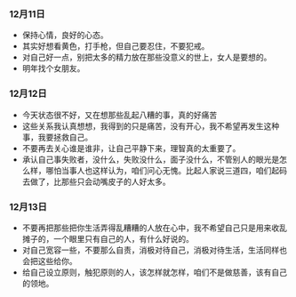 ### 12月11日
  - 保持心情，良好的心态。
  - 其实好想看黄色，打手枪，但自己要忍住，不要犯戒。
  - 对自己好一点，别把太多的精力放在那些没意义的世上，女人是要想的。
  - 明年找个女朋友。
### 12月12日
  - 今天状态很不好，又在想那些乱起八糟的事，真的好痛苦
  - 这些关系我认真想想，我得到的只是痛苦，没有开心，我不希望再发生这种事，我要拯救自己。
  - 不要再去关心谁是谁非，让自己平静下来，理智真的太重要了。  
  - 承认自己事失败者，没什么，失败没什么，面子没什么，不管别人的眼光是怎么样，哪怕当事人也这样认为，咱们问心无愧。比起人家说三道四，咱们起码去做了，比那些只会动嘴皮子的人好太多。
### 12月13日
  - 不要再把那些把你生活弄得乱糟糟的人放在心中，我不希望自己只是用来收乱摊子的，一个眼里只有自己的人，有什么好说的。
  - 对自己宽容一些，不要那么自责，消极对待自己，消极对待生活，生活同样也会把这些给你。
  - 给自己设立原则，触犯原则的人，该怎样就怎样，咱们不是做慈善，该有自己的领地。   